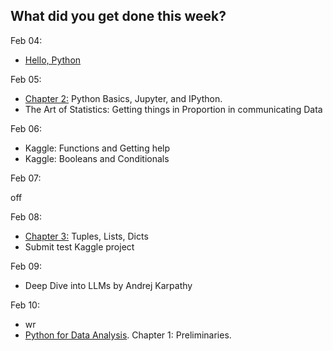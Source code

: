 **What did you get done this week?**
-

Feb 04:
- [Hello, Python](https://www.kaggle.com/code/colinmorris/hello-python)

Feb 05:
- [Chapter 2:](https://wesmckinney.com/book/python-basics) Python Basics, Jupyter, and IPython.
- The Art of Statistics: Getting things in Proportion in communicating Data

Feb 06: 
- Kaggle: Functions and Getting help
- Kaggle: Booleans and Conditionals

Feb 07:

off

Feb 08:
- [Chapter 3:](https://wesmckinney.com/book/python-builtin) Tuples, Lists, Dicts
- Submit test Kaggle project

Feb 09:
- Deep Dive into LLMs by Andrej Karpathy

Feb 10:
- wr
- [Python for Data Analysis](https://wesmckinney.com/book). Chapter 1: Preliminaries.
